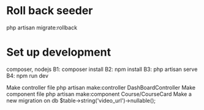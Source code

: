 # Roll back seeder
php artisan migrate:rollback
# Set up development
composer, nodejs
B1: composer install 
B2: npm install
B3: php artisan serve
B4: npm run dev


Make controller file
 php artisan make:controller DashBoardController
 Make component file
 php artisan make:component Course/CourseCard
 Make a new migration on db
$table->string('video_url')->nullable();